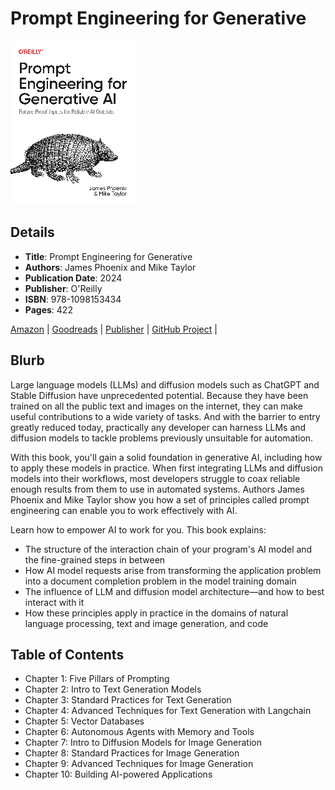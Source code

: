 # Prompt Engineering for Generative

![Cover Image](prompt-engineering-for-generative.png)

## Details

* **Title**: Prompt Engineering for Generative
* **Authors**: James Phoenix and Mike Taylor
* **Publication Date**: 2024
* **Publisher**: O'Reilly
* **ISBN**: 978-1098153434
* **Pages**: 422


[Amazon](https://a.co/d/52xLb9K) | 
[Goodreads](https://www.goodreads.com/book/show/204133880-prompt-engineering-for-generative-ai) | 
[Publisher](https://www.oreilly.com/library/view/prompt-engineering-for/9781098153427/) | 
[GitHub Project](https://github.com/BrightPool/prompt-engineering-for-generative-ai-examples) | 

## Blurb

Large language models (LLMs) and diffusion models such as ChatGPT and Stable Diffusion have unprecedented potential. Because they have been trained on all the public text and images on the internet, they can make useful contributions to a wide variety of tasks. And with the barrier to entry greatly reduced today, practically any developer can harness LLMs and diffusion models to tackle problems previously unsuitable for automation.

With this book, you'll gain a solid foundation in generative AI, including how to apply these models in practice. When first integrating LLMs and diffusion models into their workflows, most developers struggle to coax reliable enough results from them to use in automated systems. Authors James Phoenix and Mike Taylor show you how a set of principles called prompt engineering can enable you to work effectively with AI.

Learn how to empower AI to work for you. This book explains:

* The structure of the interaction chain of your program's AI model and the fine-grained steps in between
* How AI model requests arise from transforming the application problem into a document completion problem in the model training domain
* The influence of LLM and diffusion model architecture—and how to best interact with it
* How these principles apply in practice in the domains of natural language processing, text and image generation, and code

## Table of Contents

* Chapter 1: Five Pillars of Prompting
* Chapter 2: Intro to Text Generation Models
* Chapter 3: Standard Practices for Text Generation
* Chapter 4: Advanced Techniques for Text Generation with Langchain
* Chapter 5: Vector Databases
* Chapter 6: Autonomous Agents with Memory and Tools
* Chapter 7: Intro to Diffusion Models for Image Generation
* Chapter 8: Standard Practices for Image Generation
* Chapter 9: Advanced Techniques for Image Generation
* Chapter 10: Building AI-powered Applications
